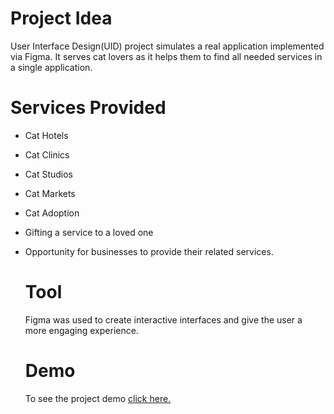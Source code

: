 # Project Idea
User Interface Design(UID) project simulates a real application implemented via Figma. It serves cat lovers as it helps them to find all needed services in a single application. 


# Services Provided
- Cat Hotels
- Cat Clinics
- Cat Studios
- Cat Markets
- Cat Adoption
- Gifting a service to a loved one
- Opportunity for businesses to provide their related services. 

  # Tool
  Figma was used to create interactive interfaces and give the user a more engaging experience.

  # Demo
  To see the project demo [click here.](https://drive.google.com/file/d/1RppRornDQl5n1QomrdcmE6Nbn8aXrJZP/view?usp=drivesdk)

